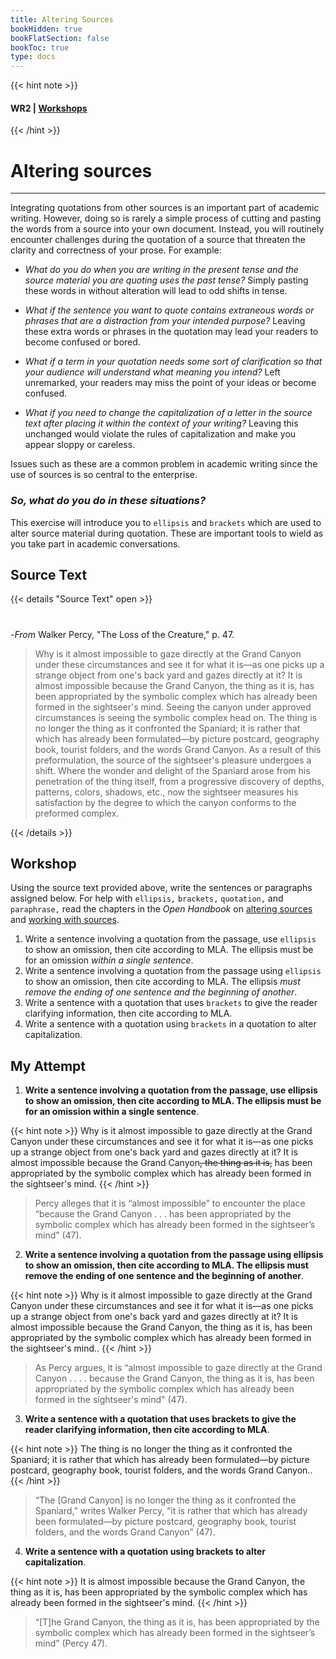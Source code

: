 ```yaml
---
title: Altering Sources
bookHidden: true
bookFlatSection: false
bookToc: true
type: docs
---
```

{{< hint note >}} 
#### <i class="fas fa-dot-circle"></i>  **WR2** | [**Workshops**](/courses/workshops/) 
{{< /hint >}}

# Altering sources

---

Integrating quotations from other sources is an important part of academic writing. However, doing so is rarely a simple process of cutting and pasting the words from a source into your own document. Instead, you will routinely encounter challenges during the quotation of a source that threaten the clarity and correctness of your prose. For example:

- <i class="fas fa-question-circle"></i> *What do you do when you are writing in the present tense and the source material you are quoting uses the past tense?* Simply pasting these words in without alteration will lead to odd shifts in tense. 

- <i class="fas fa-question-circle"></i> *What if the sentence you want to quote contains extraneous words or phrases that are a distraction from your intended purpose?* Leaving these extra words or phrases in the quotation may lead your readers to become confused or bored.  

- <i class="fas fa-question-circle"></i> *What if a term in your quotation needs some sort of clarification so that your audience will understand what meaning you intend?* Left unremarked, your readers may miss the point of your ideas or become confused.

- <i class="fas fa-question-circle"></i> *What if you need to change the capitalization of a letter in the source text after placing it within the context of your writing?* Leaving this unchanged would violate the rules of capitalization and make you appear sloppy or careless. 

Issues such as these are a common problem in academic writing since the use of sources is so central to the enterprise. 

### *So, what do you do in these situations?*

This exercise will introduce you to `ellipsis` and `brackets` which are used to alter source material during quotation. These are important tools to wield as you take part in academic conversations.  

## Source Text

{{< details "Source Text" open >}}
#

-*From* Walker Percy, "The Loss of the Creature," p. 47.

>Why is it almost impossible to gaze directly at the Grand Canyon under these circumstances and see it for what it is—as one picks up a strange object from one's back yard and gazes directly at it? It is almost impossible because the Grand Canyon, the thing as it is, has been appropriated by the symbolic complex which has already been formed in the sightseer's mind. Seeing the canyon under approved circumstances is seeing the symbolic complex head on. The thing is no longer the thing as it confronted the Spaniard; it is rather that which has already been formulated—by picture postcard, geography book, tourist folders, and the words Grand Canyon. As a result of this preformulation, the source of the sightseer's pleasure undergoes a shift. Where the wonder and delight of the Spaniard arose from his penetration of the thing itself, from a progressive discovery of depths, patterns, colors, shadows, etc., now the sightseer measures his satisfaction by the degree to which the canyon conforms to the preformed complex.

{{< /details >}} 

## Workshop

Using the source text provided above, write the sentences or paragraphs assigned below. For help with `ellipsis,` `brackets,` `quotation,` and `paraphrase,` read the chapters in the *Open Handbook* on [altering sources](/resources/open-handbook/chapter-9) and [working with sources](/resources/open-handbook/chapter-8). 

1. Write a sentence involving a quotation from the passage, use `ellipsis` to show an omission, then cite according to MLA. The ellipsis must be for an omission *within a single sentence*. 
2. Write a sentence involving a quotation from the passage using `ellipsis` to show an omission, then cite according to MLA. The ellipsis *must remove the ending of one sentence and the beginning of another*. 
3. Write a sentence with a quotation that uses `brackets` to give the reader clarifying information, then cite according to MLA. 
4. Write a sentence with a quotation using `brackets` in a quotation to alter capitalization.


## My Attempt

1. **Write a sentence involving a quotation from the passage, use ellipsis to show an omission, then cite according to MLA. The ellipsis must be for an omission within a single sentence**.

{{< hint note >}} <span style="color: var(--in-class)"><i class="fa-solid fa-quote-left"></i></span> Why is it <span class="highlight">almost impossible</span> to gaze directly at the Grand Canyon under these circumstances and see it for what it is—as one picks up a strange object from one's back yard and gazes directly at it? It is almost impossible <span class="highlight">because the Grand Canyon<strike>, the thing as it is,</strike> has been appropriated by the symbolic complex which has already been formed in the sightseer's mind</span>. {{< /hint >}} 

> Percy alleges that it is “almost impossible” to encounter the place “because the Grand Canyon . . . has been appropriated by the symbolic complex which has already been formed in the sightseer’s mind” (47).
   
2. **Write a sentence involving a quotation from the passage using ellipsis to show an omission, then cite according to MLA. The ellipsis must remove the ending of one sentence and the beginning of another**.

{{< hint note >}} <span style="color: var(--in-class)"><i class="fa-solid fa-quote-left"></i></span> Why is it <span class="highlight">almost impossible to gaze directly at the Grand Canyon </span>under these circumstances and see it for what it is—as one picks up a strange object from one's back yard and gazes directly at it? It is almost impossible<span class="highlight"> because the Grand Canyon, the thing as it is, has been appropriated by the symbolic complex which has already been formed in the sightseer's mind.</span>. {{< /hint >}} 

> As Percy argues, it is “almost impossible to gaze directly at the Grand Canyon . . . . because the Grand Canyon, the thing as it is, has been appropriated by the symbolic complex which has already been formed in the sightseer's mind" (47).
   
3. **Write a sentence with a quotation that uses brackets to give the reader clarifying information, then cite according to MLA**.

{{< hint note >}} <span style="color: var(--in-class)"><i class="fa-solid fa-quote-left"></i></span> The <span class="highlight">thing</span> is no longer the thing as it confronted the Spaniard; it is rather that which has already been formulated—by picture postcard, geography book, tourist folders, and the words Grand Canyon.</span>. {{< /hint >}} 

> “The [Grand Canyon] is no longer the thing as it confronted the Spaniard,” writes Walker Percy, “it is rather that which has already been formulated—by picture postcard, geography book, tourist folders, and the words Grand Canyon” (47).
   
4. **Write a sentence with a quotation using brackets to alter capitalization**.

{{< hint note >}} <span style="color: var(--in-class)"><i class="fa-solid fa-quote-left"></i></span> It is almost impossible because <span class="highlight">the Grand Canyon, the thing as it is, has been appropriated by the symbolic complex which has already been formed in the sightseer's mind</span>. {{< /hint >}} 

> “[T]he Grand Canyon, the thing as it is, has been appropriated by the symbolic complex which has already been formed in the sightseer’s mind” (Percy 47).
   



